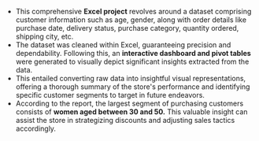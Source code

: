 - This comprehensive **Excel project** revolves around a dataset comprising customer information such as age, gender, along with order details like purchase date, delivery status, purchase category, quantity ordered, shipping city, etc.
- The dataset was cleaned within Excel, guaranteeing precision and dependability. Following this, an **interactive dashboard and pivot tables** were generated to visually depict significant insights extracted from the data.
- This entailed converting raw data into insightful visual representations, offering a thorough summary of the store's performance and identifying specific customer segments to target in future endeavors.
- According to the report, the largest segment of purchasing customers consists of **women aged between 30 and 50.** This valuable insight can assist the store in strategizing discounts and adjusting sales tactics accordingly.
